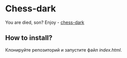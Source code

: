 # Chess-dark
You are died, son?
Enjoy - [chess-dark](https://chess-dark.web.app/)

## How to install?
Клонируйте репозиторий и запустите файл *index.html*.